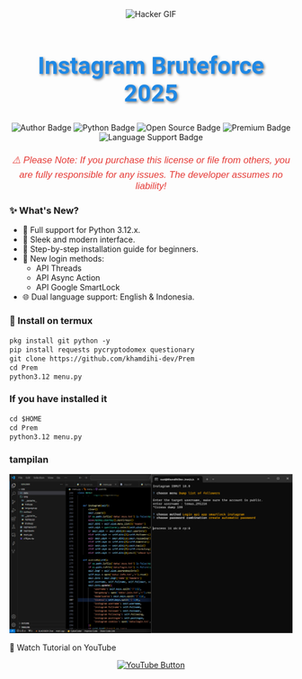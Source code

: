 <div align="center"> <img src="https://gifdb.com/images/high/glitching-hacker-hub-biwszmcveudzaori.gif" width="300" alt="Hacker GIF" /> </div> <h1 align="center" style="font-family: 'Roboto', sans-serif; font-size: 3em; color: #1E88E5; text-shadow: 2px 2px 4px rgba(0,0,0,0.5);"> <b>Instagram Bruteforce 2025</b> </h1> <div align="center"> <img src="https://img.shields.io/badge/Author-KhamdihiDev-1E88E5?style=for-the-badge&logo=github&logoColor=white" alt="Author Badge" /> <img src="https://img.shields.io/badge/Written%20In-Python3.12.x-4CAF50?style=for-the-badge&logo=python&logoColor=white" alt="Python Badge" /> <img src="https://img.shields.io/badge/Open%20Source-No-FFC107?style=for-the-badge&logo=lock&logoColor=white" alt="Open Source Badge" /> <img src="https://img.shields.io/badge/Premium-Yes-F44336?style=for-the-badge&logo=crown&logoColor=white" alt="Premium Badge" /> <img src="https://img.shields.io/badge/Language-English%20%26%20Bahasa%20Indonesia-9C27B0?style=for-the-badge&logo=translate&logoColor=white" alt="Language Support Badge" /> </div> <p align="center" style="font-family: 'Arial', sans-serif; font-size: 1.2em; color: #E53935; margin-top: 20px;"> <i>⚠️ Please Note: If you purchase this license or file from others, you are fully responsible for any issues. The developer assumes no liability!</i> </p>


### ✨ What's New?
  - 🐍 Full support for Python 3.12.x.
  - 🎨 Sleek and modern interface.
  - 📖 Step-by-step installation guide for beginners.
  - 🔑 New login methods:
     - API Threads
     - API Async Action
     - API Google SmartLock
  - 🌐 Dual language support: English & Indonesia.

### 🚀 Install on termux
```
pkg install git python -y
pip install requests pycryptodomex questionary
git clone https://github.com/khamdihi-dev/Prem
cd Prem
python3.12 menu.py
```

### If you have installed it
```
cd $HOME
cd Prem
python3.12 menu.py
```

### tampilan
![Logo](image/provescrek.png)

🎥 Watch Tutorial on YouTube
<div align="center"> <a href="https://www.youtube.com/@khamdihidev" target="_blank"> <img src="https://img.shields.io/badge/Watch%20Tutorial%20on%20YouTube-red?style=for-the-badge&logo=youtube&logoColor=white" alt="YouTube Button"></a> </div>

